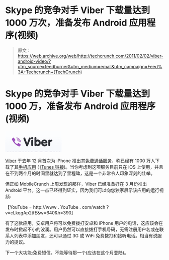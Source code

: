 # Skype 的竞争对手 Viber 下载量达到 1000 万次，准备发布 Android 应用程序(视频)

> 原文：<https://web.archive.org/web/http://techcrunch.com/2011/02/02/viber-android-video/?utm_source=feedburner&utm_medium=email&utm_campaign=Feed%3A+Techcrunch+(TechCrunch>)

# Skype 的竞争对手 Viber 下载量达到 1000 万，准备发布 Android 应用程序(视频)

![](img/421527f098b84f654bb3e72c32a3e1bb.png)

[Viber](https://web.archive.org/web/20230203000030/http://www.crunchbase.com/company/viber-media) 于去年 12 月首次为 iPhone 推出其[免费通话服务](https://web.archive.org/web/20230203000030/https://techcrunch.com/2010/12/02/viber-iphone/)，称已经有 1000 万人下载了其[手机应用](https://web.archive.org/web/20230203000030/http://viber.com/) ( [iTunes 链接](https://web.archive.org/web/20230203000030/http://itunes.apple.com/app/viber-free-phone-calls/id382617920?mt=8))。当你考虑到这项服务目前只在 iOS 上使用，并且在不到两个月的时间里就达到了里程碑，这是一个非常令人印象深刻的壮举。

但正如 MobileCrunch 上周发现的那样，Viber 已经准备好在 3 月份推出 Android 平台。这一点已经得到证实，因为我们可以向您独家展示该应用的运行视频:

【YouTube = http://www . YouTube . com/watch？v=cLkqgAp2tfE&w=640&h=390]

有了这款应用，安卓用户将可以免费拨打安卓和 iPhone 用户的电话，这应该会在发布时掀起不小的波澜。用户仍然可以直接拨打手机号码，无需注册用户名或在联系人列表中添加朋友，还可以通过 3G 或 WiFi 免费拨打和接听电话。相当有说服力的提议。

下一个大功能:免费短信。不能等待那一个(应该在这个月登陆)。
